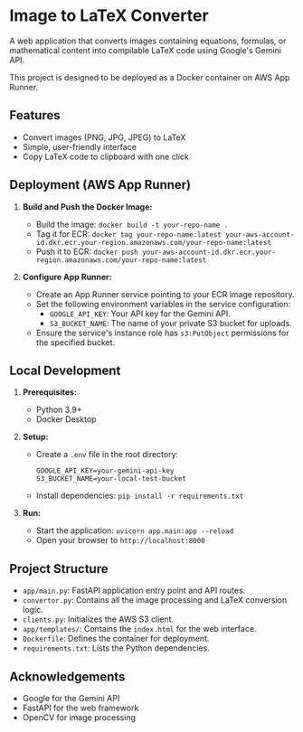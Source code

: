 # Image to LaTeX Converter

A web application that converts images containing equations, formulas, or mathematical content into compilable LaTeX code using Google's Gemini API.

This project is designed to be deployed as a Docker container on AWS App Runner.

## Features

- Convert images (PNG, JPG, JPEG) to LaTeX
- Simple, user-friendly interface
- Copy LaTeX code to clipboard with one click

## Deployment (AWS App Runner)

1.  **Build and Push the Docker Image:**
    - Build the image: `docker build -t your-repo-name .`
    - Tag it for ECR: `docker tag your-repo-name:latest your-aws-account-id.dkr.ecr.your-region.amazonaws.com/your-repo-name:latest`
    - Push it to ECR: `docker push your-aws-account-id.dkr.ecr.your-region.amazonaws.com/your-repo-name:latest`

2.  **Configure App Runner:**
    - Create an App Runner service pointing to your ECR image repository.
    - Set the following environment variables in the service configuration:
        - `GOOGLE_API_KEY`: Your API key for the Gemini API.
        - `S3_BUCKET_NAME`: The name of your private S3 bucket for uploads.
    - Ensure the service's instance role has `s3:PutObject` permissions for the specified bucket.

## Local Development

1.  **Prerequisites:**
    - Python 3.9+
    - Docker Desktop

2.  **Setup:**
    - Create a `.env` file in the root directory:
      ```
      GOOGLE_API_KEY=your-gemini-api-key
      S3_BUCKET_NAME=your-local-test-bucket
      ```
    - Install dependencies: `pip install -r requirements.txt`

3.  **Run:**
    - Start the application: `uvicorn app.main:app --reload`
    - Open your browser to `http://localhost:8000`

## Project Structure

- `app/main.py`: FastAPI application entry point and API routes.
- `convertor.py`: Contains all the image processing and LaTeX conversion logic.
- `clients.py`: Initializes the AWS S3 client.
- `app/templates/`: Contains the `index.html` for the web interface.
- `Dockerfile`: Defines the container for deployment.
- `requirements.txt`: Lists the Python dependencies.

## Acknowledgements

- Google for the Gemini API
- FastAPI for the web framework
- OpenCV for image processing
